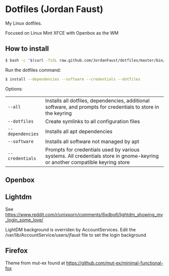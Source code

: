 # Dotfiles (Jordan Faust)

My Linux dotfiles.

Focused on Linux Mint XFCE with Openbox as the WM

## How to install


```bash
$ bash -c "$(curl -fsSL raw.github.com/JordanFaust/dotfiles/master/bin/install) --all"
```

Run the dotfiles command:

```bash
$ install --dependencies --software --credentials --dotfiles
```

Options:

<table>
    <tr>
        <td><code>--all</code></td>
        <td>Installs all dotfiles, dependencies, additional software, and prompts for credentials to store in the keyring</td>
    </tr>
    <tr>
        <td><code>--dotfiles</code></td>
        <td>Create symlinks to all configuration files</td>
    </tr>
    <tr>
        <td><code>--dependencies</code></td>
        <td>Installs all apt dependencies</td>
    </tr>
    <tr>
        <td><code>--software</code></td>
        <td>Installs all software not managed by apt</td>
    </tr>
    <tr>
        <td><code>--credentials</code></td>
        <td>Prompts for credentials used by various systems. All credentials store in gnome-keyring or another compatible keyring store</td>
    </tr>
</table>

## Openbox

## Lightdm

See https://www.reddit.com/r/unixporn/comments/6xdbo6/lightdm_showing_my_login_some_love/

LightDM background is overriden by AccountServices. Edit the /var/lib/AccountService/users/jfaust file to set the login background

## Firefox

Theme from mut-ex found at https://github.com/mut-ex/minimal-functional-fox
